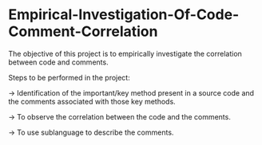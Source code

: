 # Empirical-Investigation-Of-Code-Comment-Correlation
The objective of this project is to empirically investigate the correlation between code and comments.

Steps to be performed in the project:

-> Identification of the important/key method present in a source code and the comments associated with those key methods.

-> To observe the correlation between the code and the comments.

-> To use sublanguage to describe the comments.
